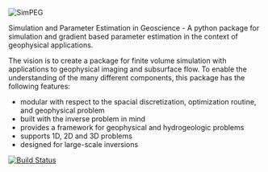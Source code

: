 ![SimPEG](https://raw.github.com/simpeg/simpeg/master/docs/simpeg-logo.png)

Simulation and Parameter Estimation in Geoscience  -  A python package for simulation and gradient based parameter estimation in the context of geophysical applications.

The vision is to create a package for finite volume simulation with applications to geophysical imaging and subsurface flow. To enable the understanding of the many different components, this package has the following features:

* modular with respect to the spacial discretization, optimization routine, and geophysical problem
* built with the inverse problem in mind
* provides a framework for geophysical and hydrogeologic problems
* supports 1D, 2D and 3D problems
* designed for large-scale inversions

[![Build Status](https://travis-ci.org/simpeg/simpeg.png)](https://travis-ci.org/simpeg/simpeg)
